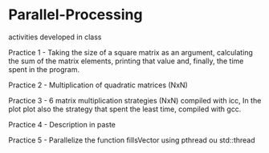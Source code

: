 # Parallel-Processing
activities developed in class

Practice 1 - Taking the size of a square matrix as an argument, calculating the sum of the matrix elements, printing that value and, finally, the time spent in the program.

Practice 2 - Multiplication of quadratic matrices (NxN)

Practice 3 - 6 matrix multiplication strategies (NxN) compiled with icc,
In the plot plot also the strategy that spent the least time, compiled with gcc.

Practice 4 - Description in paste 

Practice 5 - Parallelize the function fillsVector using pthread ou std::thread
